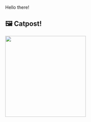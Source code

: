 Hello there!



## 🖼️ Catpost!

<sub>
    <img src="https://cdn2.thecatapi.com/images/bem.jpg" height="256">
</sub>

